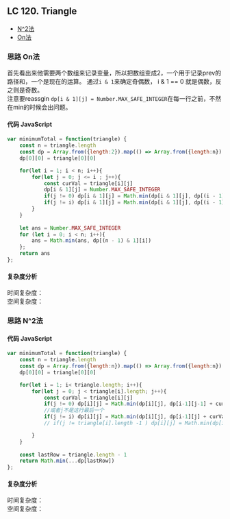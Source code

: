 ## LC 120. Triangle

- [N^2法](#思路-N^2法)
- [On法](#思路-On法)

### 思路 On法
首先看出来他需要两个数组来记录变量，所以把数组变成2，一个用于记录prev的路径和，一个是现在的运算。
通过`i & 1`来确定奇偶数， i & 1 == 0 就是偶数，反之则是奇数。  
注意要reassgin `dp[i & 1][j] = Number.MAX_SAFE_INTEGER`在每一行之前，不然在min的时候会出问题。
#### 代码 JavaScript

```JavaScript
var minimumTotal = function(triangle) {
    const n = triangle.length
    const dp = Array.from({length:2}).map(() => Array.from({length:n}).fill(Number.MAX_SAFE_INTEGER))
    dp[0][0] = triangle[0][0]

    for(let i = 1; i < n; i++){
        for(let j = 0; j <= i ; j++){
            const curVal = triangle[i][j]
            dp[i & 1][j] = Number.MAX_SAFE_INTEGER
            if(j != 0) dp[i & 1][j] = Math.min(dp[i & 1][j], dp[(i - 1) & 1][j - 1] + curVal)
            if(j != i) dp[i & 1][j] = Math.min(dp[i & 1][j], dp[(i - 1) & 1][j] + curVal)
        }
    }
    
    let ans = Number.MAX_SAFE_INTEGER
    for (let i = 0; i < n; i++){
        ans = Math.min(ans, dp[(n - 1) & 1][i])
    };
    return ans
};

```

#### 复杂度分析
时间复杂度： </br>
空间复杂度：
### 思路 N^2法

#### 代码 JavaScript

```JavaScript
var minimumTotal = function(triangle) {
    const n = triangle.length
    const dp = Array.from({length:n}).map(() => Array.from({length:n}).fill(Number.MAX_SAFE_INTEGER))
    dp[0][0] = triangle[0][0]

    for(let i = 1; i< triangle.length; i++){
        for(let j = 0; j < triangle[i].length; j++){
            const curVal = triangle[i][j]
            if(j != 0) dp[i][j] = Math.min(dp[i][j], dp[i-1][j-1] + curVal)
            //或者j不是这行最后一个
            if(j != i) dp[i][j] = Math.min(dp[i][j], dp[i-1][j] + curVal)
            // if(j != triangle[i].length -1 ) dp[i][j] = Math.min(dp[i][j], dp[i-1][j] + curVal)

        }
    }
    
    const lastRow = triangle.length - 1
    return Math.min(...dp[lastRow])
};

```

#### 复杂度分析
时间复杂度： </br>
空间复杂度：